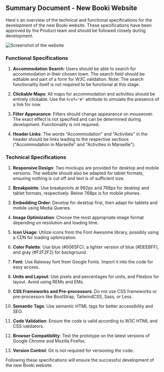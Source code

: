 ## Summary Document - New Booki Website

Here's an overview of the technical and functional specifications for the development of the new Booki website. These specifications have been approved by the Product team and should be followed closely during development.

![Screenshot of the website](screeshot%20of%20the%20webite.png)


### Functional Specifications

1. **Accommodation Search**: Users should be able to search for accommodation in their chosen town. The search field should be editable and part of a form for W3C validation. Note: The search functionality itself is not required to be functional at this stage.

2. **Clickable Maps**: All maps for accommodation and activities should be entirely clickable. Use the `href="#"` attribute to simulate the presence of a link for now.

3. **Filter Appearance**: Filters should change appearance on mouseover. The exact effect is not specified and can be determined during development. Functionality is not required.

4. **Header Links**: The words "Accommodation" and "Activities" in the header should be links leading to the respective sections ("Accommodation in Marseille" and "Activities in Marseille").

### Technical Specifications

1. **Responsive Design**: Two mockups are provided for desktop and mobile versions. The website should also be adapted for tablet formats, ensuring nothing is cut off and text is of sufficient size.

2. **Breakpoints**: Use breakpoints at 992px and 768px for desktop and tablet formats, respectively. Below 768px is for mobile phones.

3. **Embedding Order**: Develop for desktop first, then adapt for tablets and mobile using Media Queries.

4. **Image Optimization**: Choose the most appropriate image format depending on resolution and loading time.

5. **Icon Usage**: Utilize icons from the Font Awesome library, possibly using a CDN for loading optimization.

6. **Color Palette**: Use blue (#0065FC), a lighter version of blue (#DEEBFF), and gray (#F2F2F2) for background.

7. **Font**: Use Raleway font from Google Fonts. Import it into the code for easy access.

8. **Units and Layout**: Use pixels and percentages for units, and Flexbox for layout. Avoid using REMs and EMs.

9. **CSS Frameworks and Pre-processors**: Do not use CSS frameworks or pre-processors like BootStrap, TailwindCSS, Sass, or Less.

10. **Semantic Tags**: Use semantic HTML tags for better accessibility and SEO.

11. **Code Validation**: Ensure the code is valid according to W3C HTML and CSS validators.

12. **Browser Compatibility**: Test the prototype on the latest versions of Google Chrome and Mozilla Firefox.

13. **Version Control**: Git is not required for versioning the code.

Following these specifications will ensure the successful development of the new Booki website.